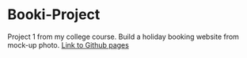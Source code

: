 # Booki-Project
Project 1 from my college course.
Build a holiday booking website from mock-up photo.
[Link to Github pages](https://matbarn.github.io/Booki-Project/)
